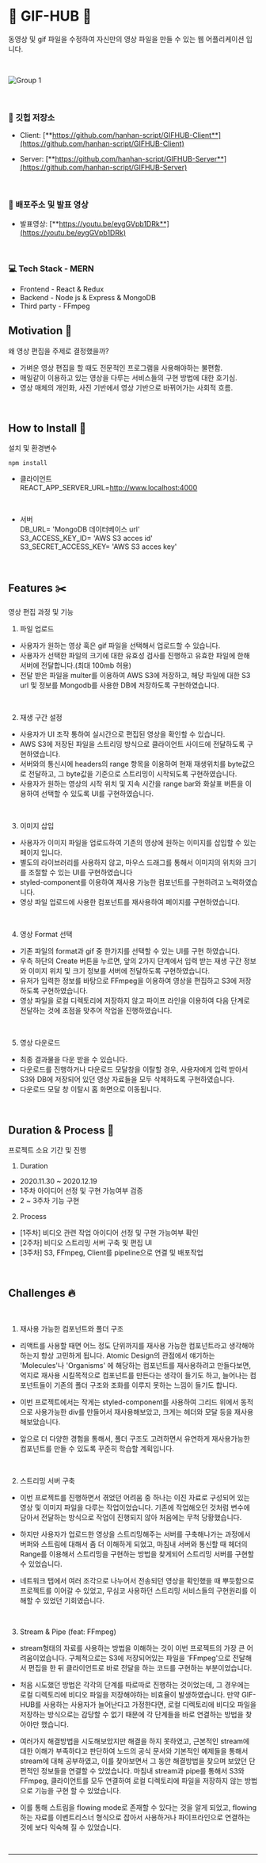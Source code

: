 # 🌼 GIF-HUB 🌼

동영상 및 gif 파일을 수정하여 자신만의 영상 파일을 만들 수 있는 웹 어플리케이션 입니다.

<br/>

![Group 1](https://github.com/devsince2021/GIFHUB-Server/assets/77978026/6e1033f7-a323-4645-bddf-6b2ac3a23d12)


<br/>

### 💾 깃헙 저장소

- Client: [**https://github.com/hanhan-script/GIFHUB-Client**](https://github.com/hanhan-script/GIFHUB-Client)

- Server: [**https://github.com/hanhan-script/GIFHUB-Server**](https://github.com/hanhan-script/GIFHUB-Server)

<br/>

### 📣 배포주소 및 발표 영상


- 발표영상: [**https://youtu.be/eygGVpb1DRk**](https://youtu.be/eygGVpb1DRk)

<br/>

### 💻 Tech Stack - MERN

- Frontend - React & Redux
- Backend - Node js & Express & MongoDB
- Third party - FFmpeg


## Motivation 🔎

왜 영상 편집을 주제로 결정했을까?

- 가벼운 영상 편집을 할 때도 전문적인 프로그램을 사용해야하는 불편함.
- 매일같이 이용하고 있는 영상을 다루는 서비스들의 구현 방법에 대한 호기심.
- 영상 매체의 개인화, 사진 기반에서 영상 기반으로 바뀌어가는 사회적 흐름.

<br/>

## How to Install 🔌

설치 및 환경변수

```
npm install
```

- 클라이언트\
  REACT_APP_SERVER_URL=http://www.localhost:4000

<br/>

- 서버\
  DB_URL= 'MongoDB 데이터베이스 url'\
  S3_ACCESS_KEY_ID= 'AWS S3 acces id'\
  S3_SECRET_ACCESS_KEY= 'AWS S3 acces key'

<br/>

## Features ✂️

영상 편집 과정 및 기능

1. 파일 업로드

- 사용자가 원하는 영상 혹은 gif 파일을 선택해서 업로드할 수 있습니다.
- 사용자가 선택한 파일의 크기에 대한 유효성 검사를 진행하고 유효한 파일에 한해 서버에 전달합니다.(최대 100mb 허용)
- 전달 받은 파일을 multer를 이용하여 AWS S3에 저장하고, 해당 파일에 대한 S3 url 및 정보를 Mongodb를 사용한 DB에 저장하도록 구현하였습니다.

<br/>

2. 재생 구간 설정

- 사용자가 UI 조작 통하여 실시간으로 편집된 영상을 확인할 수 있습니다.
- AWS S3에 저장된 파일을 스트리밍 방식으로 클라이언트 사이드에 전달하도록 구현하였습니다.
- 서버와의 통신시에 headers의 range 항목을 이용하여 현재 재생위치를 byte값으로 전달하고, 그 byte값을 기준으로 스트리밍이 시작되도록 구현하였습니다.
- 사용자가 원하는 영상의 시작 위치 및 지속 시간을 range bar와 화살표 버튼을 이용하여 선택할 수 있도록 UI를 구현하였습니다.

<br/>

3. 이미지 삽입

- 사용자가 이미지 파일을 업로드하여 기존의 영상에 원하는 이미지를 삽입할 수 있는 페이지 입니다.
- 별도의 라이브러리를 사용하지 않고, 마우스 드래그를 통해서 이미지의 위치와 크기를 조절할 수 있는 UI를 구현하였습니다
- styled-component를 이용하여 재사용 가능한 컴포넌트를 구현하려고 노력하였습니다.
- 영상 파일 업로드에 사용한 컴포넌트를 재사용하여 페이지를 구현하였습니다.

<br/>

4. 영상 Format 선택

- 기존 파일의 format과 gif 중 한가지를 선택할 수 있는 UI를 구현 하였습니다.
- 우측 하단의 Create 버튼을 누르면, 앞의 2가지 단계에서 입력 받는 재생 구간 정보와 이미지 위치 및 크기 정보를 서버에 전달하도록 구현하였습니다.
- 유저가 입력한 정보를 바탕으로 FFmpeg을 이용하여 영상을 편집하고 S3에 저장하도록 구현하였습니다.
- 영상 파일을 로컬 디렉토리에 저장하지 않고 파이프 라인을 이용하여 다음 단계로 전달하는 것에 초점을 맞추어 작업을 진행하였습니다.

<br/>

5. 영상 다운로드

- 최종 결과물을 다운 받을 수 있습니다.
- 다운로드를 진행하거나 다운로드 모달창을 이탈할 경우, 사용자에게 입력 받아서 S3와 DB에 저장되어 있던 영상 자료들을 모두 삭제하도록 구현하였습니다.
- 다운로드 모달 창 이탈시 홈 화면으로 이동됩니다.

<br/>

## Duration & Process 📆

프로젝트 소요 기간 및 진행

1. Duration

- 2020.11.30 ~ 2020.12.19
- 1주차 아이디어 선정 및 구현 가능여부 검증
- 2 ~ 3주차 기능 구현

2. Process

- [1주차] 비디오 관련 작업 아이디어 선정 및 구현 가능여부 확인
- [2주차] 비디오 스트리밍 서버 구축 및 편집 UI
- [3주차] S3, FFmpeg, Client를 pipeline으로 연결 및 배포작업

<br/>

## Challenges 🔥

<br/>

1. 재사용 가능한 컴포넌트와 폴더 구조

- 리액트를 사용할 때면 어느 정도 단위까지를 재사용 가능한 컴포넌트라고 생각해야하는지 항상 고민하게 됩니다. Atomic Design의 관점에서 얘기하는 'Molecules'나 'Organisms' 에 해당하는 컴포넌트를 재사용하려고 만들다보면, 억지로 재사용 시킬목적으로 컴포넌트를 만든다는 생각이 들기도 하고, 늘어나는 컴포넌트들이 기존의 폴더 구조와 조화를 이루지 못하는 느낌이 들기도 합니다.

- 이번 프로젝트에서는 작게는 styled-component를 사용하여 그리드 위에서 동적으로 사용가능한 div를 만들어서 재사용해보았고, 크게는 헤더와 모달 등을 재사용해보았습니다.

- 앞으로 더 다양한 경험을 통해서, 폴더 구조도 고려하면서 유연하게 재사용가능한 컴포넌트를 만들 수 있도록 꾸준히 학습할 계획입니다.

<br/>

2. 스트리밍 서버 구축

- 이번 프로젝트를 진행하면서 겪었던 어려움 중 하나는 이진 자료로 구성되어 있는 영상 및 이미지 파일을 다루는 작업이었습니다. 기존에 작업해오던 것처럼 변수에 담아서 전달하는 방식으로 작업이 진행되지 않아 처음에는 무척 당황했습니다.

- 하지만 사용자가 업로드한 영상을 스트리밍해주는 서버를 구축해나가는 과정에서 버퍼와 스트림에 대해서 좀 더 이해하게 되었고, 마침내 서버와 통신할 때 헤더의 Range를 이용해서 스트리밍을 구현하는 방법을 찾게되어 스트리밍 서버를 구현할 수 있었습니다.

- 네트워크 탭에서 여러 조각으로 나누어서 전송되던 영상을 확인했을 때 뿌듯함으로 프로젝트를 이어갈 수 있었고, 무심코 사용하던 스트리밍 서비스들의 구현원리를 이해할 수 있었던 기회였습니다.

<br/>

3. Stream & Pipe (feat: FFmpeg)

- stream형태의 자료를 사용하는 방법을 이해하는 것이 이번 프로젝트의 가장 큰 어려움이었습니다. 구체적으로는 S3에 저장되어있는 파일을 'FFmpeg'으로 전달해서 편집을 한 뒤 클라이언트로 바로 전달을 하는 코드를 구현하는 부분이었습니다.

- 처음 시도했던 방법은 각각의 단계를 따로따로 진행하는 것이었는데, 그 경우에는 로컬 디렉토리에 비디오 파일을 저장해야하는 비효율이 발생하였습니다. 만약 GIF-HUB를 사용하는 사용자가 늘어난다고 가정한다면, 로컬 디렉토리에 비디오 파일을 저장하는 방식으로는 감당할 수 없기 때문에 각 단계들을 바로 연결하는 방법을 찾아야만 했습니다.

- 여러가지 해결방법을 시도해보았지만 해결을 하지 못하였고, 근본적인 stream에 대한 이해가 부족하다고 판단하여 노드의 공식 문서와 기본적인 예제들을 통해서 stream에 대해 공부하였고, 이를 찾아보면서 그 동안 해결방법을 찾으며 보았던 단편적인 정보들을 연결할 수 있었습니다. 마침내 stream과 pipe를 통해서 S3와 FFmpeg, 클라이언트를 모두 연결하여 로컬 디렉토리에 파일을 저장하지 않는 방법으로 기능을 구현 할 수 있었습니다.

- 이를 통해 스트림을 flowing mode로 존재할 수 있다는 것을 알게 되었고, flowing하는 자료를 이벤트리스너 형식으로 잡아서 사용하거나 파이프라인으로 연결하는 것에 보다 익숙해 질 수 있었습니다.

<br/>

---
